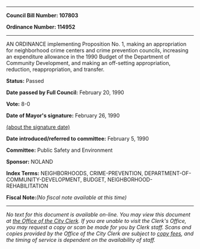 

********

**Council Bill Number: 107803**
   
**Ordinance Number: 114952**
********

 AN ORDINANCE implementing Proposition No. 1, making an appropriation for neighborhood crime centers and crime prevention councils, increasing an expenditure allowance in the 1990 Budget of the Department of Community Development, and making an off-setting appropriation, reduction, reappropriation, and transfer.

**Status:** Passed
   
**Date passed by Full Council:** February 20, 1990
   
**Vote:** 8-0
   
**Date of Mayor's signature:** February 26, 1990
   
[(about the signature date)](/~public/approvaldate.htm)
   
   
   
**Date introduced/referred to committee:** February 5, 1990
   
**Committee:** Public Safety and Environment
   
**Sponsor:** NOLAND
   
   
**Index Terms:** NEIGHBORHOODS, CRIME-PREVENTION, DEPARTMENT-OF-COMMUNITY-DEVELOPMENT, BUDGET, NEIGHBORHOOD-REHABILITATION

**Fiscal Note:**_(No fiscal note available at this time)_
********

_No text for this document is available on-line. You may view this document at [the Office of the City Clerk](http://www.seattle.gov/leg/clerk/contactUs.htm). If you are unable to visit the Clerk's Office, you may request a copy or scan be made for you by Clerk staff. Scans and copies provided by the Office of the City Clerk are subject to [copy fees](http://clerk.seattle.gov/~public/clerkfees.htm), and the timing of service is dependent on the availability of staff._

